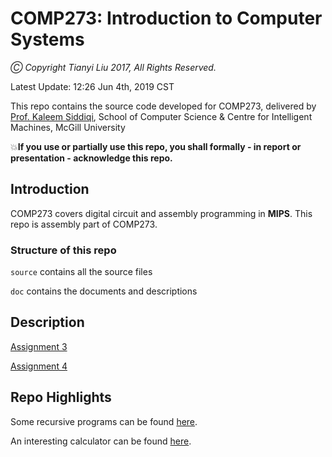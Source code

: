 # COMP273: Introduction to Computer Systems

*Ⓒ Copyright Tianyi Liu 2017, All Rights Reserved.*

Latest Update: 12:26 Jun 4th, 2019 CST

This repo contains the source code developed for COMP273, delivered by [Prof. Kaleem Siddiqi](http://www.cim.mcgill.ca/~siddiqi/), School of Computer Science & Centre for Intelligent Machines, McGill University

💥**If you use or partially use this repo, you shall formally - in report or presentation - acknowledge this repo.**

## Introduction
COMP273 covers digital circuit and assembly programming in **MIPS**. This repo is assembly part of COMP273.

### Structure of this repo
`source` contains all the source files

`doc`    contains the documents and descriptions

## Description
[Assignment 3](https://github.com/evanliuty/comp273/blob/master/doc/a3.pdf)

[Assignment 4](https://github.com/evanliuty/comp273/blob/master/doc/a3.pdf)

## Repo Highlights
Some recursive programs can be found [here](https://github.com/evanliuty/comp273/blob/master/source/Assignment_3).

An interesting calculator can be found [here](https://github.com/evanliuty/comp273/blob/master/source/Assignment_4/Calculator.asm).
